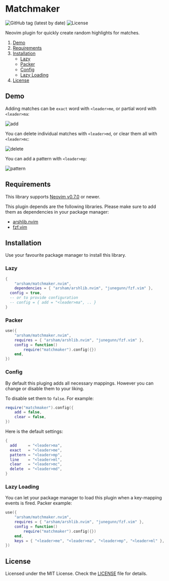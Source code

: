 # Matchmaker

![GitHub tag (latest by date)](https://img.shields.io/github/v/tag/arsham/matchmaker.nvim)
![License](https://img.shields.io/github/license/arsham/matchmaker.nvim)

Neovim plugin for quickly create random highlights for matches.

1. [Demo](#demo)
2. [Requirements](#requirements)
3. [Installation](#installation)
   - [Lazy](#lazy)
   - [Packer](#packer)
   - [Config](#config)
   - [Lazy Loading](#lazy-loading)
4. [License](#license)

## Demo

Adding matches can be `exact` word with `<leader>me`, or partial word with
`<leader>ma`:

![add](https://user-images.githubusercontent.com/428611/148662963-0d1e84e2-33b7-40b6-bd4c-30aeee559efe.gif)

You can delete individual matches with `<leader>md`, or clear them all with
`<leader>mc`:

![delete](https://user-images.githubusercontent.com/428611/148662964-7aa7bdf9-32fd-4942-851b-db96203ee5d4.gif)

You can add a pattern with `<leader>mp`:

![pattern](https://user-images.githubusercontent.com/428611/148662965-7dcc7d30-0360-4bb9-beb0-1f4c66873b1a.gif)

## Requirements

This library supports [Neovim
v0.7.0](https://github.com/neovim/neovim/releases/tag/v0.7.0) or newer.

This plugin depends are the following libraries. Please make sure to add them
as dependencies in your package manager:

- [arshlib.nvim](https://github.com/arsham/arshlib.nvim)
- [fzf.vim](https://github.com/junegunn/fzf.vim)

## Installation

Use your favourite package manager to install this library.

### Lazy

```lua
{
	"arsham/matchmaker.nvim",
	dependencies = { "arsham/arshlib.nvim", "junegunn/fzf.vim" },
  config = true,
  -- or to provide configuration
  -- config = { add = "<leader>ma", .. }
}
```

### Packer

```lua
use({
	"arsham/matchmaker.nvim",
	requires = { "arsham/arshlib.nvim", "junegunn/fzf.vim" },
	config = function()
		require("matchmaker").config({})
	end,
})
```

### Config

By default this pluging adds all necessary mappings. However you can change or
disable them to your liking.

To disable set them to `false`. For example:

```lua
require("matchmaker").config({
	add = false,
	clear = false,
})
```

Here is the default settings:

```lua
{
  add     = "<leader>ma",
  exact   = "<leader>me",
  pattern = "<leader>mp",
  line    = "<leader>ml",
  clear   = "<leader>mc",
  delete  = "<leader>md",
}
```

### Lazy Loading

You can let your package manager to load this plugin when a key-mapping
events is fired. Packer example:

```lua
use({
	"arsham/matchmaker.nvim",
	requires = { "arsham/arshlib.nvim", "junegunn/fzf.vim" },
	config = function()
		require("matchmaker").config({})
	end,
	keys = { "<leader>me", "<leader>ma", "<leader>mp", "<leader>ml" },
})
```

## License

Licensed under the MIT License. Check the [LICENSE](./LICENSE) file for details.

<!--
vim: foldlevel=1
-->
